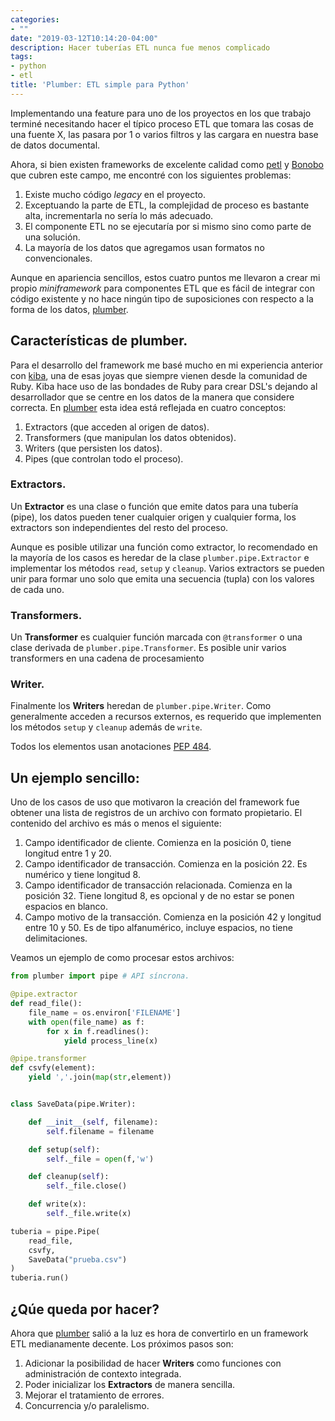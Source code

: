 ```yaml
---
categories:
- ""
date: "2019-03-12T10:14:20-04:00"
description: Hacer tuberías ETL nunca fue menos complicado
tags:
- python
- etl
title: 'Plumber: ETL simple para Python'
---
```


Implementando una feature para uno de los proyectos en los que trabajo terminé
necesitando hacer el típico proceso ETL que tomara las cosas de una fuente X,
las pasara por 1 o varios filtros y las cargara en nuestra base de datos documental.

Ahora, si bien existen frameworks de excelente calidad como
[petl](https://petl.readthedocs.io) y [Bonobo](https://www.bonobo-project.org)
que cubren este campo, me encontré con los siguientes problemas:

1. Existe mucho código *legacy* en  el proyecto.
2. Exceptuando la parte de ETL, la complejidad de proceso es bastante alta,
   incrementarla no sería lo más adecuado.
3. El componente ETL no se ejecutaría por si mismo sino como parte de una solución.
4. La mayoría de los datos que agregamos usan formatos no convencionales.

Aunque en apariencia sencillos, estos cuatro puntos me llevaron a crear mi
propio *miniframework* para componentes ETL que es fácil de integrar con código
existente y no hace ningún tipo de suposiciones con respecto a la forma de los
datos, [plumber](https://github.com/yorodm/plumber).


## Características de plumber.

Para el desarrollo del framework me basé mucho en mi experiencia anterior con
[kiba](https://www.kiba-etl.org), una de esas joyas que siempre vienen desde la
comunidad de Ruby. Kiba hace uso de las bondades de Ruby para crear DSL's
dejando al desarrollador que se centre en los datos de la manera que considere
correcta. En [plumber](https://github.com/yorodm/plumber) esta idea está
reflejada en cuatro conceptos:

1. Extractors (que acceden al origen de datos).
2. Transformers (que manipulan los datos obtenidos).
3. Writers (que persisten los datos).
4. Pipes (que controlan todo el proceso).

### Extractors.

Un **Extractor** es una clase o función que emite datos para una tubería (pipe),
los datos pueden tener cualquier origen y cualquier forma, los extractors son
independientes del resto del proceso.

Aunque es posible utilizar una función como extractor, lo recomendado en la
mayoría de los casos es heredar de la clase `plumber.pipe.Extractor` e
implementar los métodos `read`, `setup` y `cleanup`. Varios extractors se pueden
unir para formar uno solo que emita una secuencia (tupla) con los valores de
cada uno.

### Transformers.

Un **Transformer** es cualquier función marcada con `@transformer` o una clase
derivada de `plumber.pipe.Transformer`. Es posible unir varios transformers en
una cadena de procesamiento

### Writer.

Finalmente los **Writers** heredan de `plumber.pipe.Writer`. Como generalmente
acceden a recursos externos, es requerido que implementen los métodos `setup` y
`cleanup` además de `write`.

Todos los elementos usan anotaciones [PEP 484](https://www.python.org/dev/peps/pep-0484/).


## Un ejemplo sencillo:

Uno de los casos de uso que motivaron la creación del framework fue obtener una
lista de registros de un archivo con formato propietario. El contenido del
archivo es más o menos el siguiente:

1. Campo identificador de cliente. Comienza en la posición 0, tiene longitud
   entre 1 y 20.
2. Campo identificador de transacción. Comienza en la posición 22. Es numérico y tiene longitud 8.
3. Campo identificador de transacción relacionada. Comienza en la posición 32.
   Tiene longitud 8, es opcional y de no estar se ponen espacios en blanco.
4. Campo motivo de la transacción. Comienza en la posición 42 y longitud entre
   10 y 50. Es de tipo alfanumérico, incluye espacios, no tiene delimitaciones.

Veamos un ejemplo de como procesar estos archivos:

```python
from plumber import pipe # API síncrona.

@pipe.extractor
def read_file():
    file_name = os.environ['FILENAME']
    with open(file_name) as f:
        for x in f.readlines():
            yield process_line(x)

@pipe.transformer
def csvfy(element):
    yield ','.join(map(str,element))


class SaveData(pipe.Writer):

    def __init__(self, filename):
        self.filename = filename

    def setup(self):
        self._file = open(f,'w')

    def cleanup(self):
        self._file.close()

    def write(x):
        self._file.write(x)

tuberia = pipe.Pipe(
    read_file,
    csvfy,
    SaveData("prueba.csv")
)
tuberia.run()
```

## ¿Qúe queda por hacer?

Ahora que [plumber](https://github.com/yorodm/plumber) salió a la luz es hora de
convertirlo en un framework ETL medianamente decente. Los próximos pasos son:

1. Adicionar la posibilidad de hacer **Writers** como funciones con
   administración de contexto integrada.
2. Poder inicializar los **Extractors** de manera sencilla.
3. Mejorar el tratamiento de errores.
4. Concurrencia y/o paralelismo.
